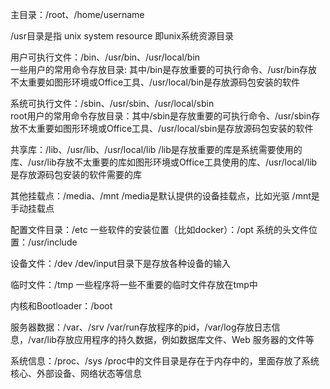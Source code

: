 主目录：/root、/home/username

/usr目录是指 unix system resource 即unix系统资源目录

用户可执行文件：/bin、/usr/bin、/usr/local/bin   
一些用户的常用命令存放目录: 其中/bin是存放重要的可执行命令、/usr/bin存放不太重要如图形环境或Office工具、/usr/local/bin是存放源码包安装的软件

系统可执行文件：/sbin、/usr/sbin、/usr/local/sbin   
root用户的常用命令存放目录：其中/sbin是存放重要的可执行命令、/usr/sbin存放不太重要如图形环境或Office工具、/usr/local/sbin是存放源码包安装的软件

共享库：/lib、/usr/lib、/usr/local/lib
/lib是存放重要的库是系统需要使用的库、/usr/lib存放不太重要的库如图形环境或Office工具使用的库、/usr/local/lib是存放源码包安装的软件需要的库

其他挂载点：/media、/mnt
/media是默认提供的设备挂载点，比如光驱
/mnt是手动挂载点

配置文件目录：/etc
一些软件的安装位置（比如docker）：/opt
系统的头文件位置：/usr/include

设备文件：/dev
/dev/input目录下是存放各种设备的输入

临时文件：/tmp
一些程序将一些不重要的临时文件存放在tmp中

内核和Bootloader：/boot

服务器数据：/var、/srv
/var/run存放程序的pid，/var/log存放日志信息，/var/lib存放应用程序的持久数据，例如数据库文件、Web 服务器的文件等

系统信息：/proc、/sys
/proc中的文件目录是存在于内存中的，里面存放了系统核心、外部设备、网络状态等信息